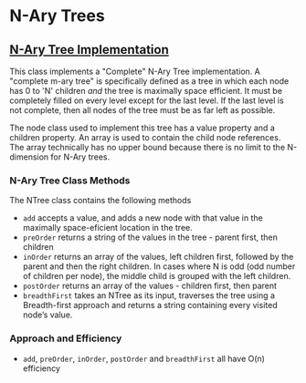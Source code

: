 # N-Ary Trees

## [N-Ary Tree Implementation](challenges/nAryTree/n-tree.js)
This class implements a "Complete" N-Ary Tree implementation. A "complete m-ary tree" is specifically defined as a tree in which each node has 0 to 'N' children _and_ the tree is maximally space efficient. It must be completely filled on every level except for the last level. If the last level is not complete, then all nodes of the tree must be as far left as possible.

The node class used to implement this tree has a value property and a children property. An array is used to contain the child node references. The array technically has no upper bound because there is no limit to the N-dimension for N-Ary trees.

### N-Ary Tree Class Methods
The NTree class contains the following methods
- `add` accepts a value, and adds a new node with that value in the maximally space-eficient location in the tree.
- `preOrder` returns a string of the values in the tree - parent first, then children
- `inOrder` returns an array of the values, left children first, followed by the parent and then the right children. In cases where N is odd (odd number of children per node), the middle child is grouped with the left children.
- `postOrder` returns an array of the values - children first, then parent
- `breadthFirst` takes an NTree as its input, traverses the tree using a Breadth-first approach and returns a string containing every visited node’s value.

### Approach and Efficiency
- `add`, `preOrder`, `inOrder`, `postOrder` and `breadthFirst` all have O(n) efficiency
